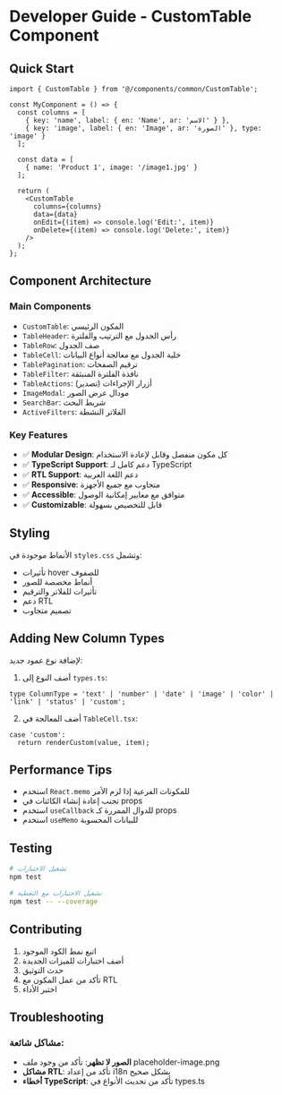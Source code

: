 # Developer Guide - CustomTable Component

## Quick Start

```tsx
import { CustomTable } from '@/components/common/CustomTable';

const MyComponent = () => {
  const columns = [
    { key: 'name', label: { en: 'Name', ar: 'الاسم' } },
    { key: 'image', label: { en: 'Image', ar: 'الصورة' }, type: 'image' }
  ];

  const data = [
    { name: 'Product 1', image: '/image1.jpg' }
  ];

  return (
    <CustomTable
      columns={columns}
      data={data}
      onEdit={(item) => console.log('Edit:', item)}
      onDelete={(item) => console.log('Delete:', item)}
    />
  );
};
```

## Component Architecture

### Main Components
- `CustomTable`: المكون الرئيسي
- `TableHeader`: رأس الجدول مع الترتيب والفلترة
- `TableRow`: صف الجدول
- `TableCell`: خلية الجدول مع معالجة أنواع البيانات
- `TablePagination`: ترقيم الصفحات
- `TableFilter`: نافذة الفلترة المنبثقة
- `TableActions`: أزرار الإجراءات (تصدير)
- `ImageModal`: مودال عرض الصور
- `SearchBar`: شريط البحث
- `ActiveFilters`: الفلاتر النشطة

### Key Features
- ✅ **Modular Design**: كل مكون منفصل وقابل لإعادة الاستخدام
- ✅ **TypeScript Support**: دعم كامل لـ TypeScript
- ✅ **RTL Support**: دعم اللغة العربية
- ✅ **Responsive**: متجاوب مع جميع الأجهزة
- ✅ **Accessible**: متوافق مع معايير إمكانية الوصول
- ✅ **Customizable**: قابل للتخصيص بسهولة

## Styling

الأنماط موجودة في `styles.css` وتشمل:
- تأثيرات hover للصفوف
- أنماط مخصصة للصور
- تأثيرات للفلاتر والترقيم
- دعم RTL
- تصميم متجاوب

## Adding New Column Types

لإضافة نوع عمود جديد:

1. أضف النوع إلى `types.ts`:
```tsx
type ColumnType = 'text' | 'number' | 'date' | 'image' | 'color' | 'link' | 'status' | 'custom';
```

2. أضف المعالجة في `TableCell.tsx`:
```tsx
case 'custom':
  return renderCustom(value, item);
```

## Performance Tips

- استخدم `React.memo` للمكونات الفرعية إذا لزم الأمر
- تجنب إعادة إنشاء الكائنات في props
- استخدم `useCallback` للدوال الممررة كـ props
- استخدم `useMemo` للبيانات المحسوبة

## Testing

```bash
# تشغيل الاختبارات
npm test

# تشغيل الاختبارات مع التغطية
npm test -- --coverage
```

## Contributing

1. اتبع نمط الكود الموجود
2. أضف اختبارات للميزات الجديدة
3. حدث التوثيق
4. تأكد من عمل المكون مع RTL
5. اختبر الأداء

## Troubleshooting

### مشاكل شائعة:
- **الصور لا تظهر**: تأكد من وجود ملف placeholder-image.png
- **مشاكل RTL**: تأكد من إعداد i18n بشكل صحيح
- **أخطاء TypeScript**: تأكد من تحديث الأنواع في types.ts 